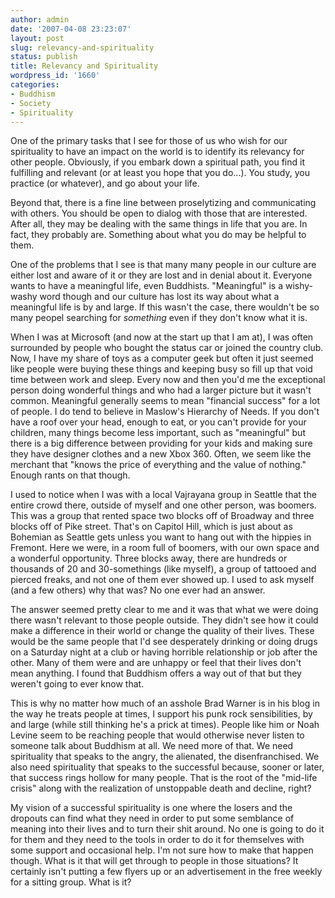 ```yaml
---
author: admin
date: '2007-04-08 23:23:07'
layout: post
slug: relevancy-and-spirituality
status: publish
title: Relevancy and Spirituality
wordpress_id: '1660'
categories:
- Buddhism
- Society
- Spirituality
---
```

One of the primary tasks that I see for those of us who wish for our spirituality to have an impact on the world is to identify its relevancy for other people. Obviously, if you embark down a spiritual path, you find it fulfilling and relevant (or at least you hope that you do...). You study, you practice (or whatever), and go about your life.

Beyond that, there is a fine line between proselytizing and communicating with others. You should be open to dialog with those that are interested. After all, they may be dealing with the same things in life that you are. In fact, they probably are. Something about what you do may be helpful to them.

One of the problems that I see is that many many people in our culture are either lost and aware of it or they are lost and in denial about it. Everyone wants to have a meaningful life, even Buddhists. "Meaningful" is a wishy-washy word though and our culture has lost its way about what a meaningful life is by and large. If this wasn't the case, there wouldn't be so many peopel searching for <em>something</em> even if they don't know what it is.

When I was at Microsoft (and now at the start up that I am at), I was often surrounded by people who bought the status car or joined the country club.  Now, I have my share of toys as a computer geek but often it just seemed like people were buying these things and keeping busy so fill up that void time between work and sleep. Every now and then you'd me the exceptional person doing wonderful things and who had a larger picture but it wasn't common. Meaningful generally seems to mean "financial success" for a lot of people. I do tend to believe in Maslow's Hierarchy of Needs. If you don't have a roof over your head, enough to eat, or you can't provide for your children, many things become less important, such as "meaningful" but there is a big difference between providing for your kids and making sure they have designer clothes and a new Xbox 360. Often, we seem like the merchant that "knows the price of everything and the value of nothing." Enough rants on that though.

I used to notice when I was with a local Vajrayana group in Seattle that the entire crowd there, outside of myself and one other person, was boomers. This was a group that rented space two blocks off of Broadway and three blocks off of Pike street. That's on Capitol Hill, which is just about as Bohemian as Seattle gets unless you want to hang out with the hippies in Fremont. Here we were, in a room full of boomers, with our own space and a wonderful opportunity. Three blocks away, there are hundreds or thousands of 20 and 30-somethings (like myself), a group of tattooed and pierced freaks, and not one of them ever showed up. I used to ask myself (and a few others) why that was? No one ever had an answer.

The answer seemed pretty clear to me and it was that what we were doing there wasn't relevant to those people outside. They didn't see how it could make a difference in their world or change the quality of their lives. These would be the same people that I'd see desperately drinking or doing drugs on a Saturday night at a club or having horrible relationship or job after the other. Many of them were and are unhappy or feel that their lives don't mean anything. I found that Buddhism offers a way out of that but they weren't going to ever know that.

This is why no matter how much of an asshole Brad Warner is in his blog in the way he treats people at times, I support his punk rock sensibilities, by and large (while still thinking he's a prick at times). People like him or Noah Levine seem to be reaching people that would otherwise never listen to someone talk about Buddhism at all. We need more of that. We need spirituality that speaks to the angry, the alienated, the disenfranchised. We also need spirituality that speaks to the successful because, sooner or later, that success rings hollow for many people. That is the root of the "mid-life crisis" along with the realization of unstoppable death and decline, right?

My vision of a successful spirituality is one where the losers and the dropouts can find what they need in order to put some semblance of meaning into their lives and to turn their shit around. No one is going to do it for them and they need to the tools in order to do it for themselves with some support and occasional help. I'm not sure how to make that happen though. What is it that will get through to people in those situations? It certainly isn't putting a few flyers up or an advertisement in the free weekly for a sitting group. What is it?
